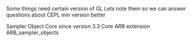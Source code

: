 Some things need certain version of GL
Lets note them so we can answer questions about CEPL min version better

Sampler Object
Core since version 	3.3
Core ARB extension 	ARB_sampler_objects
